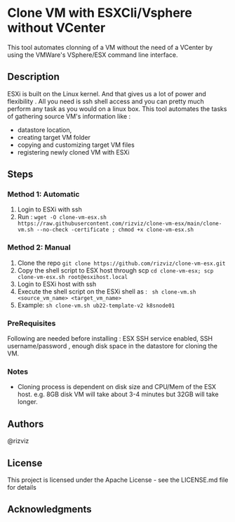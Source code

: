  
# Clone VM with ESXCli/Vsphere without VCenter

This tool automates clonning of a VM without the need of a VCenter by using the VMWare's VSphere/ESX command line interface. 

## Description
ESXi is built on the Linux kernel. And that gives us a lot of power and flexibility . All you need is ssh shell access and you can pretty much perform any task as you would on a linux box. This tool automates the tasks of gathering source VM's information like : 
* datastore location,
* creating target VM folder
* copying and customizing target VM files
* registering newly cloned VM with ESXi

## Steps
### Method 1: Automatic
1. Login to ESXi with ssh 
2. Run : ` wget -O clone-vm-esx.sh https://raw.githubusercontent.com/rizviz/clone-vm-esx/main/clone-vm.sh --no-check
-certificate ; chmod +x clone-vm-esx.sh `

### Method 2: Manual 
1. Clone the repo ` git clone https://github.com/rizviz/clone-vm-esx.git `
2. Copy the shell script to ESX host through scp ` cd clone-vm-esx; scp  clone-vm-esx.sh root@esxihost.local `
3. Login to ESXi host with ssh
3. Execute the shell script on the ESXi shell as : ` sh clone-vm.sh <source_vm_name> <target_vm_name>`
4. Example:  ` sh clone-vm.sh ub22-template-v2 k8snode01 `

### PreRequisites

Following are needed before installing : ESX SSH service enabled, SSH username/password , enough disk space in the datastore for cloning the VM. 

### Notes
* Cloning process is dependent on disk size and CPU/Mem of the ESX host. e.g. 8GB disk VM will take about 3-4 minutes but 32GB will take longer. 



## Authors
@rizviz

## License
This project is licensed under the Apache License - see the LICENSE.md file for details

## Acknowledgments

